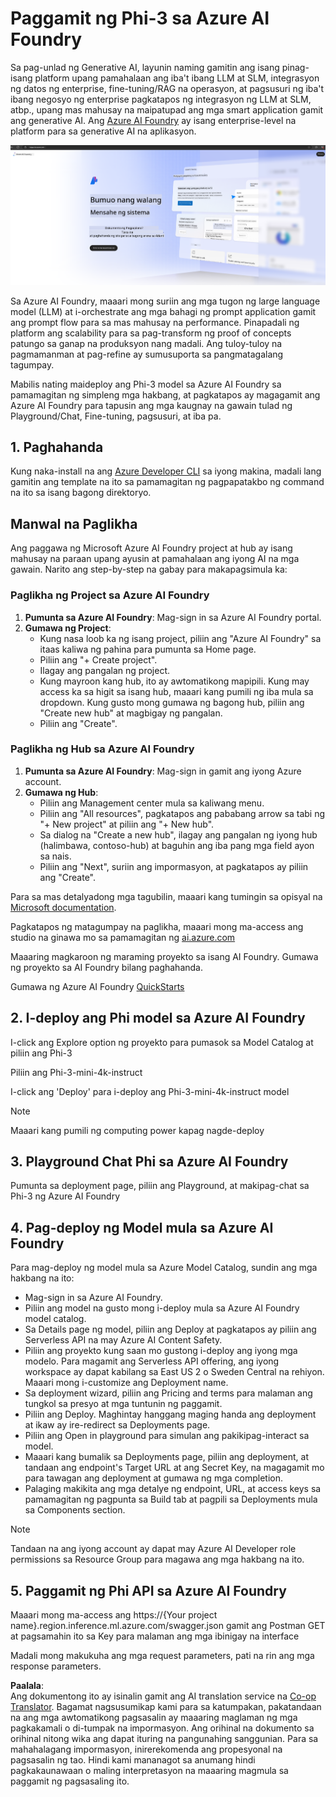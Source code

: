 <!--
CO_OP_TRANSLATOR_METADATA:
{
  "original_hash": "3a1e48b628022485aac989c9f733e792",
  "translation_date": "2025-07-17T05:26:34+00:00",
  "source_file": "md/02.QuickStart/AzureAIFoundry_QuickStart.md",
  "language_code": "tl"
}
-->
# **Paggamit ng Phi-3 sa Azure AI Foundry**

Sa pag-unlad ng Generative AI, layunin naming gamitin ang isang pinag-isang platform upang pamahalaan ang iba't ibang LLM at SLM, integrasyon ng datos ng enterprise, fine-tuning/RAG na operasyon, at pagsusuri ng iba't ibang negosyo ng enterprise pagkatapos ng integrasyon ng LLM at SLM, atbp., upang mas mahusay na maipatupad ang mga smart application gamit ang generative AI. Ang [Azure AI Foundry](https://ai.azure.com) ay isang enterprise-level na platform para sa generative AI na aplikasyon.

![aistudo](../../../../translated_images/aifoundry_home.f28a8127c96c7d93d6fb1d0a69b635bc36834da1f0615d7d2b8be216021d9eeb.tl.png)

Sa Azure AI Foundry, maaari mong suriin ang mga tugon ng large language model (LLM) at i-orchestrate ang mga bahagi ng prompt application gamit ang prompt flow para sa mas mahusay na performance. Pinapadali ng platform ang scalability para sa pag-transform ng proof of concepts patungo sa ganap na produksyon nang madali. Ang tuloy-tuloy na pagmamanman at pag-refine ay sumusuporta sa pangmatagalang tagumpay.

Mabilis nating maideploy ang Phi-3 model sa Azure AI Foundry sa pamamagitan ng simpleng mga hakbang, at pagkatapos ay magagamit ang Azure AI Foundry para tapusin ang mga kaugnay na gawain tulad ng Playground/Chat, Fine-tuning, pagsusuri, at iba pa.

## **1. Paghahanda**

Kung naka-install na ang [Azure Developer CLI](https://learn.microsoft.com/azure/developer/azure-developer-cli/overview?WT.mc_id=aiml-138114-kinfeylo) sa iyong makina, madali lang gamitin ang template na ito sa pamamagitan ng pagpapatakbo ng command na ito sa isang bagong direktoryo.

## Manwal na Paglikha

Ang paggawa ng Microsoft Azure AI Foundry project at hub ay isang mahusay na paraan upang ayusin at pamahalaan ang iyong AI na mga gawain. Narito ang step-by-step na gabay para makapagsimula ka:

### Paglikha ng Project sa Azure AI Foundry

1. **Pumunta sa Azure AI Foundry**: Mag-sign in sa Azure AI Foundry portal.
2. **Gumawa ng Project**:
   - Kung nasa loob ka ng isang project, piliin ang "Azure AI Foundry" sa itaas kaliwa ng pahina para pumunta sa Home page.
   - Piliin ang "+ Create project".
   - Ilagay ang pangalan ng project.
   - Kung mayroon kang hub, ito ay awtomatikong mapipili. Kung may access ka sa higit sa isang hub, maaari kang pumili ng iba mula sa dropdown. Kung gusto mong gumawa ng bagong hub, piliin ang "Create new hub" at magbigay ng pangalan.
   - Piliin ang "Create".

### Paglikha ng Hub sa Azure AI Foundry

1. **Pumunta sa Azure AI Foundry**: Mag-sign in gamit ang iyong Azure account.
2. **Gumawa ng Hub**:
   - Piliin ang Management center mula sa kaliwang menu.
   - Piliin ang "All resources", pagkatapos ang pababang arrow sa tabi ng "+ New project" at piliin ang "+ New hub".
   - Sa dialog na "Create a new hub", ilagay ang pangalan ng iyong hub (halimbawa, contoso-hub) at baguhin ang iba pang mga field ayon sa nais.
   - Piliin ang "Next", suriin ang impormasyon, at pagkatapos ay piliin ang "Create".

Para sa mas detalyadong mga tagubilin, maaari kang tumingin sa opisyal na [Microsoft documentation](https://learn.microsoft.com/azure/ai-studio/how-to/create-projects).

Pagkatapos ng matagumpay na paglikha, maaari mong ma-access ang studio na ginawa mo sa pamamagitan ng [ai.azure.com](https://ai.azure.com/)

Maaaring magkaroon ng maraming proyekto sa isang AI Foundry. Gumawa ng proyekto sa AI Foundry bilang paghahanda.

Gumawa ng Azure AI Foundry [QuickStarts](https://learn.microsoft.com/azure/ai-studio/quickstarts/get-started-code)

## **2. I-deploy ang Phi model sa Azure AI Foundry**

I-click ang Explore option ng proyekto para pumasok sa Model Catalog at piliin ang Phi-3

Piliin ang Phi-3-mini-4k-instruct

I-click ang 'Deploy' para i-deploy ang Phi-3-mini-4k-instruct model

> [!NOTE]
>
> Maaari kang pumili ng computing power kapag nagde-deploy

## **3. Playground Chat Phi sa Azure AI Foundry**

Pumunta sa deployment page, piliin ang Playground, at makipag-chat sa Phi-3 ng Azure AI Foundry

## **4. Pag-deploy ng Model mula sa Azure AI Foundry**

Para mag-deploy ng model mula sa Azure Model Catalog, sundin ang mga hakbang na ito:

- Mag-sign in sa Azure AI Foundry.
- Piliin ang model na gusto mong i-deploy mula sa Azure AI Foundry model catalog.
- Sa Details page ng model, piliin ang Deploy at pagkatapos ay piliin ang Serverless API na may Azure AI Content Safety.
- Piliin ang proyekto kung saan mo gustong i-deploy ang iyong mga modelo. Para magamit ang Serverless API offering, ang iyong workspace ay dapat kabilang sa East US 2 o Sweden Central na rehiyon. Maaari mong i-customize ang Deployment name.
- Sa deployment wizard, piliin ang Pricing and terms para malaman ang tungkol sa presyo at mga tuntunin ng paggamit.
- Piliin ang Deploy. Maghintay hanggang maging handa ang deployment at ikaw ay ire-redirect sa Deployments page.
- Piliin ang Open in playground para simulan ang pakikipag-interact sa model.
- Maaari kang bumalik sa Deployments page, piliin ang deployment, at tandaan ang endpoint's Target URL at ang Secret Key, na magagamit mo para tawagan ang deployment at gumawa ng mga completion.
- Palaging makikita ang mga detalye ng endpoint, URL, at access keys sa pamamagitan ng pagpunta sa Build tab at pagpili sa Deployments mula sa Components section.

> [!NOTE]
> Tandaan na ang iyong account ay dapat may Azure AI Developer role permissions sa Resource Group para magawa ang mga hakbang na ito.

## **5. Paggamit ng Phi API sa Azure AI Foundry**

Maaari mong ma-access ang https://{Your project name}.region.inference.ml.azure.com/swagger.json gamit ang Postman GET at pagsamahin ito sa Key para malaman ang mga ibinigay na interface

Madali mong makukuha ang mga request parameters, pati na rin ang mga response parameters.

**Paalala**:  
Ang dokumentong ito ay isinalin gamit ang AI translation service na [Co-op Translator](https://github.com/Azure/co-op-translator). Bagamat nagsusumikap kami para sa katumpakan, pakatandaan na ang mga awtomatikong pagsasalin ay maaaring maglaman ng mga pagkakamali o di-tumpak na impormasyon. Ang orihinal na dokumento sa orihinal nitong wika ang dapat ituring na pangunahing sanggunian. Para sa mahahalagang impormasyon, inirerekomenda ang propesyonal na pagsasalin ng tao. Hindi kami mananagot sa anumang hindi pagkakaunawaan o maling interpretasyon na maaaring magmula sa paggamit ng pagsasaling ito.